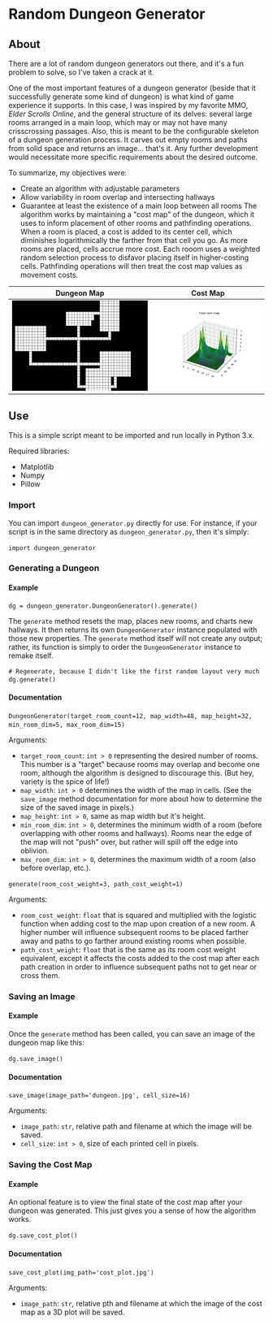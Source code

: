 # Random Dungeon Generator
## About
There are a lot of random dungeon generators out there, and it's a fun problem to solve, so I've taken a crack at it.

One of the most important features of a dungeon generator (beside that it successfully generate some kind of dungeon) is what kind of game experience it supports. In this case, I was inspired by my favorite MMO, _Elder Scrolls Online_, and the general structure of its delves: several large rooms arranged in a main loop, which may or may not have many crisscrossing passages. Also, this is meant to be the configurable skeleton of a dungeon generation process. It carves out empty rooms and paths from solid space and returns an image... that's it. Any further development would necessitate more specific requirements about the desired outcome.

To summarize, my objectives were:
- Create an algorithm with adjustable parameters
- Allow variability in room overlap and intersecting hallways
- Guarantee at least the existence of a main loop between all rooms
The algorithm works by maintaining a "cost map" of the dungeon, which it uses to inform placement of other rooms and pathfinding operations. When a room is placed, a cost is added to its center cell, which diminishes logarithmically the farther from that cell you go. As more rooms are placed, cells accrue more cost. Each rooom uses a weighted random selection process to disfavor placing itself in higher-costing cells. Pathfinding operations will then treat the cost map values as movement costs.

Dungeon Map|Cost Map
---|---
![](img/dungeon.jpg)    |![](img/cost_plot.jpg)

## Use
This is a simple script meant to be imported and run locally in Python 3.x.

Required libraries:
- Matplotlib
- Numpy
- Pillow

### Import
You can import `dungeon_generator.py` directly for use. For instance, if your script is in the same directory as `dungeon_generator.py`, then it's simply:

`import dungeon_generator`

### Generating a Dungeon
#### Example
```
dg = dungeon_generator.DungeonGenerator().generate()
```
The `generate` method resets the map, places new rooms, and charts new hallways. It then returns its own `DungeonGenerator` instance populated with those new properties. The `generate` method itself will not create any output; rather, its function is simply to order the `DungeonGenerator` instance to remake itself.

```
# Regenerate, because I didn't like the first random layout very much
dg.generate()
```

#### Documentation
`DungeonGenerator(target_room_count=12, map_width=48, map_height=32, min_room_dim=5, max_room_dim=15)`

Arguments:
- `target_room_count`: `int > 0` representing the desired number of rooms. This number is a "target" because rooms may overlap and become one room, although the algorithm is designed to discourage this. (But hey, variety is the spice of life!)
- `map_width`: `int > 0` determines the width of the map in cells. (See the `save_image` method documentation for more about how to determine the size of the saved image in pixels.)
- `map_height`: `int > 0`, same as map width but it's height.
- `min_room_dim`: `int > 0`, determines the minimum width of a room (before overlapping with other rooms and hallways). Rooms near the edge of the map will not "push" over, but rather will spill off the edge into oblivion.
- `max_room_dim`: `int > 0`, determines the maximum width of a room (also before overlap, etc.).

`generate(room_cost_weight=3, path_cost_weight=1)`

Arguments:
- `room_cost_weight`: `float` that is squared and multiplied with the logistic function when adding cost to the map upon creation of a new room. A higher number will influence subsequent rooms to be placed farther away and paths to go farther around existing rooms when possible.
- `path_cost_weight`: `float` that is the same as its room cost weight equivalent, except it affects the costs added to the cost map after each path creation in order to influence subsequent paths not to get near or cross them.

### Saving an Image
#### Example
Once the `generate` method has been called, you can save an image of the dungeon map like this:

`dg.save_image()`
#### Documentation
`save_image(image_path='dungeon.jpg', cell_size=16)`

Arguments:
- `image_path`: `str`, relative path and filename at which the image will be saved.
- `cell_size`: `int > 0`, size of each printed cell in pixels.

### Saving the Cost Map
#### Example
An optional feature is to view the final state of the cost map after your dungeon was generated. This just gives you a sense of how the algorithm works.

`dg.save_cost_plot()`
#### Documentation
`save_cost_plot(img_path='cost_plot.jpg')`

Arguments:
- `image_path`: `str`, relative pth and filename at which the image of the cost map as a 3D plot will be saved.
